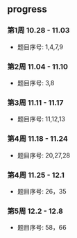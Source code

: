 ## progress

### 第1周 10.28 - 11.03

- 题目序号: 1,4,7,9

### 第2周 11.04 - 11.10

- 题目序号: 3,8

### 第3周 11.11 - 11.17

- 题目序号: 11,12,13

### 第4周 11.18 - 11.24

- 题目序号: 20,27,28

### 第4周 11.25 - 12.1

- 题目序号: 26，35

### 第5周 12.2 - 12.8

- 题目序号: 58，66
